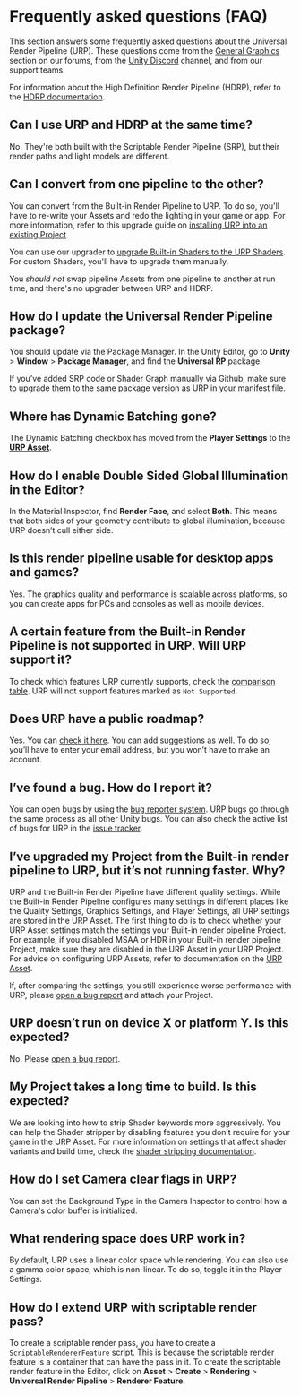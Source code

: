 # Frequently asked questions (FAQ)

This section answers some frequently asked questions about the Universal Render Pipeline (URP). These questions come from the [General Graphics](https://forum.unity.com/forums/general-graphics.76/) section on our forums, from the [Unity Discord](https://discord.gg/unity) channel, and from our support teams.

For information about the High Definition Render Pipeline (HDRP), refer to the [HDRP documentation](https://docs.unity3d.com/Packages/com.unity.render-pipelines.high-definition@latest/index.html).

## Can I use URP and HDRP at the same time?

No. They're both built with the Scriptable Render Pipeline (SRP), but their render paths and light models are different.

## Can I convert from one pipeline to the other?

You can convert from the Built-in Render Pipeline to URP. To do so, you'll have to re-write your Assets and redo the lighting in your game or app. For more information, refer to this upgrade guide on [installing URP into an existing Project](InstallURPIntoAProject.md).

You can use our upgrader to [upgrade Built-in Shaders to the URP Shaders](upgrading-your-shaders.md). For custom Shaders, you'll have to upgrade them manually.

You _should not_ swap pipeline Assets from one pipeline to another at run time, and there's no upgrader between URP and HDRP.

## How do I update the Universal Render Pipeline package?

You should update via the Package Manager. In the Unity Editor, go to **Unity** > **Window** > **Package Manager**, and find the **Universal RP** package.

If you’ve added SRP code or Shader Graph manually via Github, make sure to upgrade them to the same package version as URP in your manifest file.

## Where has Dynamic Batching gone?

The Dynamic Batching checkbox has moved from the **Player Settings** to the [**URP Asset**](universalrp-asset.md).

## How do I enable Double Sided Global Illumination in the Editor?

In the Material Inspector, find **Render Face**, and select **Both**. This means that both sides of your geometry contribute to global illumination, because URP doesn’t cull either side.

## Is this render pipeline usable for desktop apps and games?

Yes. The graphics quality and performance is scalable across platforms, so you can create apps for PCs and consoles as well as mobile devices.

## A certain feature from the Built-in Render Pipeline is not supported in URP. Will URP support it?

To check which features URP currently supports, check the [comparison table](universalrp-builtin-feature-comparison.md).
URP will not support features marked as `Not Supported`.

## Does URP have a public roadmap?

Yes. You can [check it here](https://portal.productboard.com/8ufdwj59ehtmsvxenjumxo82/tabs/3-Universal-render-pipeline). You can add suggestions as well. To do so, you’ll have to enter your email address, but you won’t have to make an account.

## I’ve found a bug. How do I report it?

You can open bugs by using the [bug reporter system](https://unity3d.com/unity/qa/bug-reporting). URP bugs go through the same process as all other Unity bugs. You can also check the active list of bugs for URP in the [issue tracker](https://issuetracker.unity3d.com/product/unity/issues?utf8=%E2%9C%93&package=2&unity_version=&status=1&category=&view=hottest).

## I’ve upgraded my Project from the Built-in render pipeline to URP, but it’s not running faster. Why?

URP and the Built-in Render Pipeline have different quality settings. While the Built-in Render Pipeline configures many settings in different places like the Quality Settings, Graphics Settings, and Player Settings, all URP settings are stored in the URP Asset. The first thing to do is to check whether your URP Asset settings match the settings your Built-in render pipeline Project. For example, if you disabled MSAA or HDR in your Built-in render pipeline Project, make sure they are disabled in the URP Asset in your URP Project. For advice on configuring URP Assets, refer to documentation on the [URP Asset](universalrp-asset.md).

If, after comparing the settings, you still experience worse performance with URP, please [open a bug report](https://unity3d.com/unity/qa/bug-reporting) and attach your Project.

## URP doesn’t run on device X or platform Y. Is this expected?

No. Please [open a bug report](https://unity3d.com/unity/qa/bug-reporting).

## My Project takes a long time to build. Is this expected?

We are looking into how to strip Shader keywords more aggressively. You can help the Shader stripper by disabling features you don’t require for your game in the URP Asset. For more information on settings that affect shader variants and build time, check the [shader stripping documentation](shader-stripping.md).

## How do I set Camera clear flags in URP?

You can set the Background Type in the Camera Inspector to control how a Camera's color buffer is initialized.

## What rendering space does URP work in?

By default, URP uses a linear color space while rendering. You can also use a gamma color space, which is non-linear. To do so, toggle it in the Player Settings.

## How do I extend URP with scriptable render pass?

To create a scriptable render pass, you have to create a `ScriptableRendererFeature` script. This is because the scriptable render feature is a container that can have the pass in it. To create the scriptable render feature in the Editor, click on **Asset** > **Create** > **Rendering** > **Universal Render Pipeline** > **Renderer Feature**.
